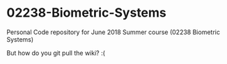 # 02238-Biometric-Systems
Personal Code repository for June 2018 Summer course (02238 Biometric Systems)

But how do you git pull the wiki? :(
